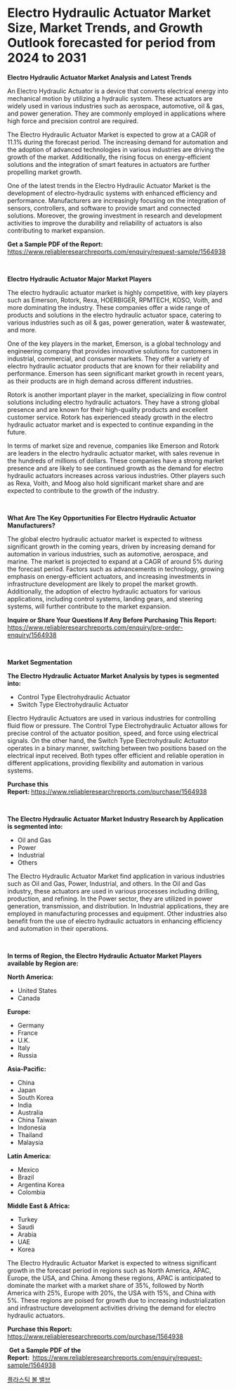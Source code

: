<p><h1>Electro Hydraulic Actuator Market Size, Market Trends, and Growth Outlook forecasted for period from 2024 to 2031</h1></p><p><strong>Electro Hydraulic Actuator Market Analysis and Latest Trends</strong></p>
<p><p>An Electro Hydraulic Actuator is a device that converts electrical energy into mechanical motion by utilizing a hydraulic system. These actuators are widely used in various industries such as aerospace, automotive, oil & gas, and power generation. They are commonly employed in applications where high force and precision control are required.</p><p>The Electro Hydraulic Actuator Market is expected to grow at a CAGR of 11.1% during the forecast period. The increasing demand for automation and the adoption of advanced technologies in various industries are driving the growth of the market. Additionally, the rising focus on energy-efficient solutions and the integration of smart features in actuators are further propelling market growth.</p><p>One of the latest trends in the Electro Hydraulic Actuator Market is the development of electro-hydraulic systems with enhanced efficiency and performance. Manufacturers are increasingly focusing on the integration of sensors, controllers, and software to provide smart and connected solutions. Moreover, the growing investment in research and development activities to improve the durability and reliability of actuators is also contributing to market expansion.</p></p>
<p><strong>Get a Sample PDF of the Report:&nbsp;</strong> <a href="https://www.reliableresearchreports.com/enquiry/request-sample/1564938">https://www.reliableresearchreports.com/enquiry/request-sample/1564938</a></p>
<p>&nbsp;</p>
<p><strong>Electro Hydraulic Actuator Major Market Players</strong></p>
<p><p>The electro hydraulic actuator market is highly competitive, with key players such as Emerson, Rotork, Rexa, HOERBIGER, RPMTECH, KOSO, Voith, and more dominating the industry. These companies offer a wide range of products and solutions in the electro hydraulic actuator space, catering to various industries such as oil & gas, power generation, water & wastewater, and more. </p><p>One of the key players in the market, Emerson, is a global technology and engineering company that provides innovative solutions for customers in industrial, commercial, and consumer markets. They offer a variety of electro hydraulic actuator products that are known for their reliability and performance. Emerson has seen significant market growth in recent years, as their products are in high demand across different industries.</p><p>Rotork is another important player in the market, specializing in flow control solutions including electro hydraulic actuators. They have a strong global presence and are known for their high-quality products and excellent customer service. Rotork has experienced steady growth in the electro hydraulic actuator market and is expected to continue expanding in the future.</p><p>In terms of market size and revenue, companies like Emerson and Rotork are leaders in the electro hydraulic actuator market, with sales revenue in the hundreds of millions of dollars. These companies have a strong market presence and are likely to see continued growth as the demand for electro hydraulic actuators increases across various industries. Other players such as Rexa, Voith, and Moog also hold significant market share and are expected to contribute to the growth of the industry.</p></p>
<p>&nbsp;</p>
<p><strong>What Are The Key Opportunities For Electro Hydraulic Actuator Manufacturers?</strong></p>
<p><p>The global electro hydraulic actuator market is expected to witness significant growth in the coming years, driven by increasing demand for automation in various industries, such as automotive, aerospace, and marine. The market is projected to expand at a CAGR of around 5% during the forecast period. Factors such as advancements in technology, growing emphasis on energy-efficient actuators, and increasing investments in infrastructure development are likely to propel the market growth. Additionally, the adoption of electro hydraulic actuators for various applications, including control systems, landing gears, and steering systems, will further contribute to the market expansion.</p></p>
<p><strong>Inquire or Share Your Questions If Any Before Purchasing This Report:</strong> <a href="https://www.reliableresearchreports.com/enquiry/pre-order-enquiry/1564938">https://www.reliableresearchreports.com/enquiry/pre-order-enquiry/1564938</a></p>
<p>&nbsp;</p>
<p><strong>Market Segmentation</strong></p>
<p><strong>The Electro Hydraulic Actuator Market Analysis by types is segmented into:</strong></p>
<p><ul><li>Control Type Electrohydraulic Actuator</li><li>Switch Type Electrohydraulic Actuator</li></ul></p>
<p><p>Electro Hydraulic Actuators are used in various industries for controlling fluid flow or pressure. The Control Type Electrohydraulic Actuator allows for precise control of the actuator position, speed, and force using electrical signals. On the other hand, the Switch Type Electrohydraulic Actuator operates in a binary manner, switching between two positions based on the electrical input received. Both types offer efficient and reliable operation in different applications, providing flexibility and automation in various systems.</p></p>
<p><strong>Purchase this Report:&nbsp;</strong><a href="https://www.reliableresearchreports.com/purchase/1564938">https://www.reliableresearchreports.com/purchase/1564938</a></p>
<p>&nbsp;</p>
<p><strong>The Electro Hydraulic Actuator Market Industry Research by Application is segmented into:</strong></p>
<p><ul><li>Oil and Gas</li><li>Power</li><li>Industrial</li><li>Others</li></ul></p>
<p><p>The Electro Hydraulic Actuator Market find application in various industries such as Oil and Gas, Power, Industrial, and others. In the Oil and Gas industry, these actuators are used in various processes including drilling, production, and refining. In the Power sector, they are utilized in power generation, transmission, and distribution. In Industrial applications, they are employed in manufacturing processes and equipment. Other industries also benefit from the use of electro hydraulic actuators in enhancing efficiency and automation in their operations.</p></p>
<p>&nbsp;</p>
<p><strong>In terms of Region, the Electro Hydraulic Actuator Market Players available by Region are:</strong></p>
<p>
    <p> <strong> North America: </strong>
        <ul>
            <li>United States</li>
            <li>Canada</li>
        </ul>
        </p> 
    <p> <strong> Europe: </strong>
        <ul>
            <li>Germany</li>
            <li>France</li>
            <li>U.K.</li>
            <li>Italy</li>
            <li>Russia</li>
        </ul>
        </p> 
    <p> <strong> Asia-Pacific: </strong>
        <ul>
            <li>China</li>
            <li>Japan</li>
            <li>South Korea</li>
            <li>India</li>
            <li>Australia</li>
            <li>China Taiwan</li>
            <li>Indonesia</li>
            <li>Thailand</li>
            <li>Malaysia</li>
        </ul>
        </p> 
    <p> <strong> Latin America: </strong>
        <ul>
            <li>Mexico</li>
            <li>Brazil</li>
            <li>Argentina Korea</li>
            <li>Colombia</li>
        </ul>
        </p> 
    <p> <strong> Middle East & Africa: </strong>
        <ul>
            <li>Turkey</li>
            <li>Saudi</li>
            <li>Arabia</li>
            <li>UAE</li>
            <li>Korea</li>
        </ul>
    </p>
    </p>
<p><p>The Electro Hydraulic Actuator Market is expected to witness significant growth in the forecast period in regions such as North America, APAC, Europe, the USA, and China. Among these regions, APAC is anticipated to dominate the market with a market share of 35%, followed by North America with 25%, Europe with 20%, the USA with 15%, and China with 5%. These regions are poised for growth due to increasing industrialization and infrastructure development activities driving the demand for electro hydraulic actuators.</p></p>
<p><strong>Purchase this Report: </strong><a href="https://www.reliableresearchreports.com/purchase/1564938">https://www.reliableresearchreports.com/purchase/1564938</a></p>
<p>&nbsp;<strong>Get a Sample PDF of the Report:&nbsp;&nbsp;</strong><a href="https://www.reliableresearchreports.com/enquiry/request-sample/1564938">https://www.reliableresearchreports.com/enquiry/request-sample/1564938</a></p>
<p><strong></strong></p>
<p><p><a href="https://github.com/crfsywufhm81415/Market-Research-Report-List-1/blob/main/462586210695.md">플라스틱 볼 밸브</a></p></p>